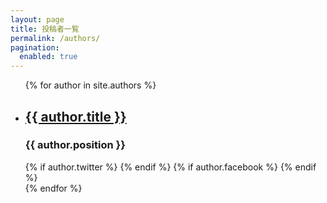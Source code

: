 ```yaml
---
layout: page
title: 投稿者一覧
permalink: /authors/
pagination: 
  enabled: true
---
```

<ul>
  {% for author in site.authors %}
  <li>
    <h2><a href="{{ author.url }}">{{ author.title }}</a></h2>
    <h3>{{ author.position }}</h3>
    {% if author.twitter %}
    <a href="https://twitter.com/{{ author.twitter }}" target="_blank" rel="noopener" role="link" aria-label="Twitter"><i class="fa-twitter fa-2x"></i></a>
    {% endif %}
    {% if author.facebook %}
    <a href="https://www.facebook.com/{{ author.facebook }}" target="_blank" rel="noopener" role="link" aria-label="Facebook"><i class="fa-facebook fa-2x"></i></a>
    {% endif %}
  </li>
  {% endfor %}
</ul>
